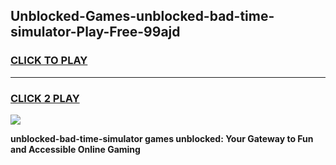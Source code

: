 
## Unblocked-Games-unblocked-bad-time-simulator-Play-Free-99ajd
<h3>
<a href="https://premium76.site?title=unblocked-bad-time-simulator&ref=20M">CLICK TO PLAY</a></h3>
<hr>

<h3>
<a href="https://premium76.site?title=unblocked-bad-time-simulator&ref=20M">CLICK 2 PLAY</a>
  
</h3>

<a href="https://premium76.site?title=unblocked-bad-time-simulator&ref=19M"><img src="https://clearcache.store/games.png"></a>


**unblocked-bad-time-simulator games unblocked: Your Gateway to Fun and Accessible Online Gaming**
